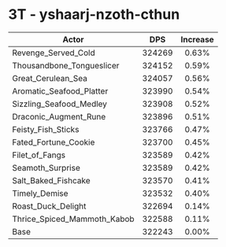 # 3T - yshaarj-nzoth-cthun
| Actor | DPS | Increase |
|---|:---:|:---:|
|Revenge_Served_Cold|324269|0.63%|
|Thousandbone_Tongueslicer|324152|0.59%|
|Great_Cerulean_Sea|324057|0.56%|
|Aromatic_Seafood_Platter|323990|0.54%|
|Sizzling_Seafood_Medley|323908|0.52%|
|Draconic_Augment_Rune|323896|0.51%|
|Feisty_Fish_Sticks|323766|0.47%|
|Fated_Fortune_Cookie|323700|0.45%|
|Filet_of_Fangs|323589|0.42%|
|Seamoth_Surprise|323589|0.42%|
|Salt_Baked_Fishcake|323570|0.41%|
|Timely_Demise|323532|0.40%|
|Roast_Duck_Delight|322694|0.14%|
|Thrice_Spiced_Mammoth_Kabob|322588|0.11%|
|Base|322243|0.00%|
